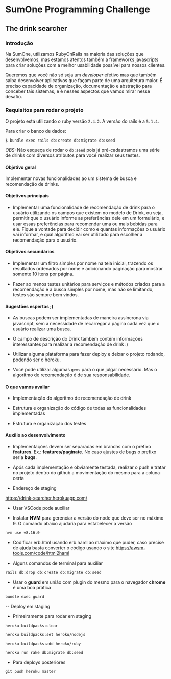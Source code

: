 # SumOne Programming Challenge

## The drink searcher

### Introdução

Na SumOne, utilizamos RubyOnRails na maioria das soluções que desenvolvemos,
mas estamos atentos também a frameworks javascripts para criar soluções
com a melhor usabilidade possível para nossos clientes.

Queremos que você não só seja um _developer_ efetivo mas que também saiba
desenvolver aplicativos que façam parte de uma arquitetura maior. É preciso
capacidade de organização, documentação e abstração para conceber tais
sistemas, e é nesses aspectos que vamos mirar nesse desafio.

### Requisitos para rodar o projeto

O projeto está utilizando o ruby versão `2.4.2`. A versão do rails é a `5.1.4`.

Para criar o banco de dados:

`$ bundle exec rails db:create db:migrate db:seed`

*OBS:* Não esqueça de rodar o `db:seed` pois já pré-cadastramos uma série de drinks com diversos atributos
para você realizar seus testes.


#### Objetivo geral
Implementar novas funcionalidades ao um sistema de busca e recomendação de drinks.

#### Objetivos principais

* Implementar uma funcionalidade de recomendação de drink para o usuário utilizando os campos que existem no modelo de Drink, ou seja, permitir que o usuário informe as preferências dele em um formulário, e usar essas preferências para recomendar uma ou mais bebidas para ele. Fique a vontade para decidir como e quantas informações o usuário vai informar, e qual algoritmo vai ser utilizado para escolher a recomendação para o usuário.

#### Objetivos secundários

* Implementar um filtro simples por nome na tela inicial, trazendo os resultados ordenados por nome e adicionando paginação para mostrar somente 10 itens por página.

* Fazer ao menos testes unitários para serviços e métodos criados para a recomendação e a busca simples por nome, mas não se limitando, testes são sempre bem vindos.

#### Sugestões espertas ;)

* As buscas podem ser implementadas de maneira assíncrona via javascript, sem a necessidade de recarregar a página cada
vez que o usuário realizar uma busca.

* O campo de descrição do Drink também contém informações interessantes para realizar a recomendação de drink :)

* Utilizar alguma plataforma para fazer deploy e deixar o projeto rodando, podendo ser o heroku.

* Você pode utilizar algumas `gems` para o que julgar necessário. Mas o algoritmo de recomendação é de sua responsabilidade.

#### O que vamos avaliar

* Implementação do algoritmo de recomendação de drink

* Estrutura e organização do código de todas as funcionalidades implementadas

* Estrutura e organização dos testes


#### Auxílio ao desenvolvimento

* Implementações devem ser separadas em branchs com o prefixo **features**. Ex.: **features/paginate**. No caso ajustes de bugs o prefixo seria **bugs**.

* Após cada implementação e obviamente testada, realizar o push e tratar no projeto dentro do github a movimentação do mesmo para a coluna certa

* Endereço de staging

https://drink-searcher.herokuapp.com/

* Usar VSCode pode auxiliar

* Instalar **NVM** para gerenciar a versão do node que deve ser no máximo 9. O comando abaixo ajudaria para estabelecer a versão

`nvm use v8.16.0`

* Codificar erb.html usando erb.haml ao máximo que puder, caso precise de ajuda basta converter o código usando o site https://awsm-tools.com/code/html2haml



* Alguns comandos de terminal para auxiliar

`rails db:drop db:create db:migrate db:seed`

* Usar o **guard** em união com plugin do mesmo para o navegador **chrome** é uma boa prática

`bundle exec guard`

-- Deploy em staging

* Primeiramente para rodar em staging

`heroku buildpacks:clear`

`heroku buildpacks:set heroku/nodejs`

`heroku buildpacks:add heroku/ruby`

`heroku run rake db:migrate db:seed`

* Para deploys posteriores

`git push heroku master`
